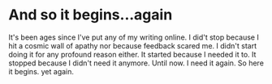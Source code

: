 # And so it begins...again

It's been ages since I've put any of my writing online. I did't stop because I hit a cosmic wall of apathy nor because feedback scared me. I didn't start doing it for any profound reason either. It started because I needed it to. It stopped because I didn't need it anymore. Until now. I need it again. So here it begins. yet again.
